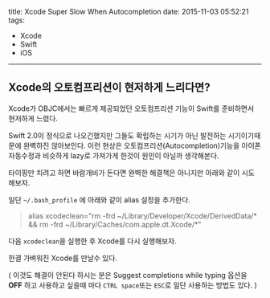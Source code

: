 title: Xcode Super Slow When Autocompletion
date: 2015-11-03 05:52:21
tags:
- Xcode
- Swift
- iOS
---

Xcode의 오토컴프리션이 현저하게 느리다면? 
----------

Xcode가 OBJC에서는 빠르게 제공되었던 오토컴프리션 기능이 Swift를 준비하면서 현저하게 느렸다. 

Swift 2.0이 정식으로 나오긴했지만 그들도 확립하는 시기가 아닌 발전하는 시기이기때문에 완벽하진 않아보인다. 
이런 현상은 오토컴프리션(Autocompletion)기능을 아이폰 자동수정과 비슷하게 lazy로 가져가게 한것이 원인이 아닐까 생각해본다. 

타이핑만 치려고 하면 바람개비가 돈다면 완벽한 해결책은 아니지만 아래와 같이 시도 해보자. 

일단 `~/.bash_profile` 에 아래와 같이 alias 설정을 추가한다. 
<!-- more --> 

>alias xcodeclean="rm -frd ~/Library/Developer/Xcode/DerivedData/* && rm -frd ~/Library/Caches/com.apple.dt.Xcode/*"


다음 `xcodeclean`을 실행한 후 Xcode를 다시 실행해보자. 

한결 가벼워진 Xcode를 만날수 있다. 

( 이것도 해결이 안된다 하시는 분은 Suggest completions while typing 옵션을 **OFF** 하고 사용하고 싶을때 마다 `CTRL space`또는 `ESC`로 일단 사용하는 방법도 있다. )